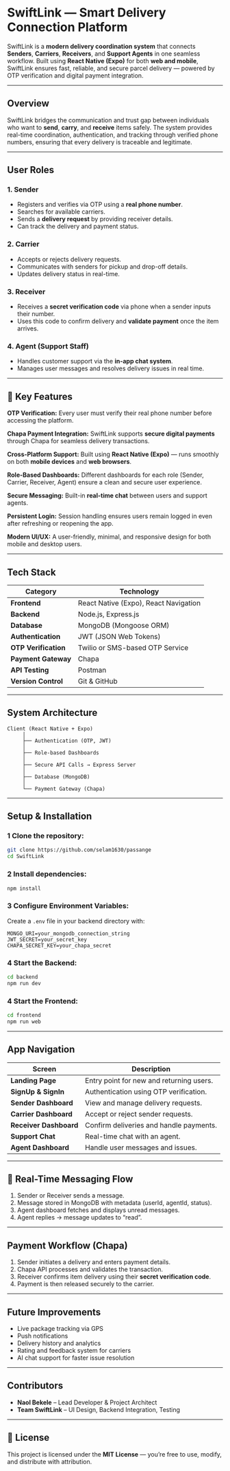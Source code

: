 # SwiftLink — Smart Delivery Connection Platform

SwiftLink is a **modern delivery coordination system** that connects **Senders**, **Carriers**, **Receivers**, and **Support Agents** in one seamless workflow.
Built using **React Native (Expo)** for both **web and mobile**, SwiftLink ensures fast, reliable, and secure parcel delivery — powered by OTP verification and digital payment integration.

---

## Overview

SwiftLink bridges the communication and trust gap between individuals who want to **send**, **carry**, and **receive** items safely.
The system provides real-time coordination, authentication, and tracking through verified phone numbers, ensuring that every delivery is traceable and legitimate.

---

##  User Roles

###  1. Sender

* Registers and verifies via OTP using a **real phone number**.
* Searches for available carriers.
* Sends a **delivery request** by providing receiver details.
* Can track the delivery and payment status.

### 2. Carrier

* Accepts or rejects delivery requests.
* Communicates with senders for pickup and drop-off details.
* Updates delivery status in real-time.

### 3. Receiver

* Receives a **secret verification code** via phone when a sender inputs their number.
* Uses this code to confirm delivery and **validate payment** once the item arrives.

###  4. Agent (Support Staff)

* Handles customer support via the **in-app chat system**.
* Manages user messages and resolves delivery issues in real time.

---

## 🔐 Key Features

 **OTP Verification:**
Every user must verify their real phone number before accessing the platform.

**Chapa Payment Integration:**
SwiftLink supports **secure digital payments** through Chapa for seamless delivery transactions.

**Cross-Platform Support:**
Built using **React Native (Expo)** — runs smoothly on both **mobile devices** and **web browsers**.

**Role-Based Dashboards:**
Different dashboards for each role (Sender, Carrier, Receiver, Agent) ensure a clean and secure user experience.

**Secure Messaging:**
Built-in **real-time chat** between users and support agents.

**Persistent Login:**
Session handling ensures users remain logged in even after refreshing or reopening the app.

**Modern UI/UX:**
A user-friendly, minimal, and responsive design for both mobile and desktop users.

---

## Tech Stack

| Category             | Technology                            |
| -------------------- | ------------------------------------- |
| **Frontend**         | React Native (Expo), React Navigation |
| **Backend**          | Node.js, Express.js                   |
| **Database**         | MongoDB (Mongoose ORM)                |
| **Authentication**   | JWT (JSON Web Tokens)                 |
| **OTP Verification** | Twilio or SMS-based OTP Service       |
| **Payment Gateway**  | Chapa                                 |
| **API Testing**      | Postman                               |
| **Version Control**  | Git & GitHub                          |

---

## System Architecture

```
Client (React Native + Expo)
     │
     ├── Authentication (OTP, JWT)
     │
     ├── Role-based Dashboards
     │
     ├── Secure API Calls → Express Server
     │
     ├── Database (MongoDB)
     │
     └── Payment Gateway (Chapa)
```

---

## Setup & Installation

### 1 Clone the repository:

```bash
git clone https://github.com/selam1630/passange
cd SwiftLink
```

### 2 Install dependencies:

```bash
npm install
```

### 3 Configure Environment Variables:

Create a `.env` file in your backend directory with:

```env
MONGO_URI=your_mongodb_connection_string
JWT_SECRET=your_secret_key
CHAPA_SECRET_KEY=your_chapa_secret
```

### 4 Start the Backend:

```bash
cd backend
npm run dev
```

### 4 Start the Frontend:

```bash
cd frontend
npm run web
```

---

##  App Navigation

| Screen                 | Description                              |
| ---------------------- | ---------------------------------------- |
| **Landing Page**       | Entry point for new and returning users. |
| **SignUp & SignIn**    | Authentication using OTP verification.   |
| **Sender Dashboard**   | View and manage delivery requests.       |
| **Carrier Dashboard**  | Accept or reject sender requests.        |
| **Receiver Dashboard** | Confirm deliveries and handle payments.  |
| **Support Chat**       | Real-time chat with an agent.            |
| **Agent Dashboard**    | Handle user messages and issues.         |

---

## 💬 Real-Time Messaging Flow

1. Sender or Receiver sends a message.
2. Message stored in MongoDB with metadata (userId, agentId, status).
3. Agent dashboard fetches and displays unread messages.
4. Agent replies → message updates to “read”.

---

## Payment Workflow (Chapa)

1. Sender initiates a delivery and enters payment details.
2. Chapa API processes and validates the transaction.
3. Receiver confirms item delivery using their **secret verification code**.
4. Payment is then released securely to the carrier.

---

## Future Improvements

* Live package tracking via GPS
* Push notifications
* Delivery history and analytics
* Rating and feedback system for carriers
* AI chat support for faster issue resolution

---

## Contributors

* **Naol Bekele** – Lead Developer & Project Architect
* **Team SwiftLink** – UI Design, Backend Integration, Testing

---

## 📄 License

This project is licensed under the **MIT License** — you’re free to use, modify, and distribute with attribution.
